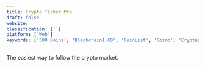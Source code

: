 ```yaml
---
title: Crypto Ticker Pro
draft: false 
website: 
classification: ['']
platform: ['Web']
keywords: ['500 Coins', 'BlockchainI.CO', 'CoinList', 'Cosmo', 'Cryptagon', 'CryptoBuzz', 'CryptoTrend', 'Dead Coins', 'ICODrops', 'SIGNALS', 'Top ICO List']
---
```

The easiest way to follow the crypto market.